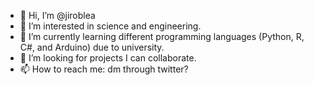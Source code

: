 - 👋 Hi, I’m @jiroblea
- 👀 I’m interested in science and engineering.
- 🌱 I’m currently learning different programming languages (Python, R, C#, and Arduino) due to university. 
- 💞️ I’m looking for projects I can collaborate.
- 📫 How to reach me: dm through twitter?

<!---
jiroblea/jiroblea is a ✨ special ✨ repository because its `README.md` (this file) appears on your GitHub profile.
You can click the Preview link to take a look at your changes.
--->
